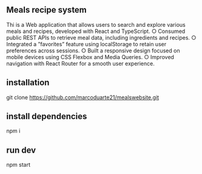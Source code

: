## Meals recipe system

Thi is a Web application that allows users to search and explore various meals and recipes, developed with React and
TypeScript.
○ Consumed public REST APIs to retrieve meal data, including ingredients and recipes.
○ Integrated a ”favorites” feature using localStorage to retain user preferences across sessions.
○ Built a responsive design focused on mobile devices using CSS Flexbox and Media Queries.
○ Improved navigation with React Router for a smooth user experience.

## installation

git clone https://github.com/marcoduarte21/mealswebsite.git

## install dependencies

npm i

## run dev

npm start
